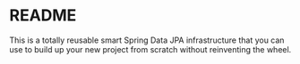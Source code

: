 # README #


This is a totally reusable smart Spring Data JPA infrastructure that you can use 
to build up your new project from scratch without reinventing the wheel.